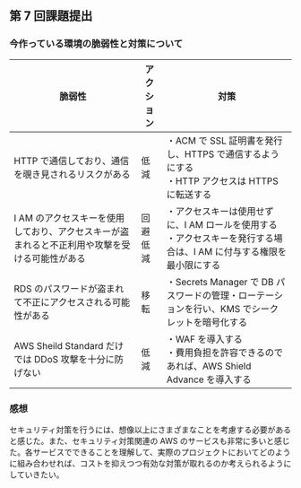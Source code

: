 ## 第 7 回課題提出

### 今作っている環境の脆弱性と対策について

| 脆弱性                                                                                        | アクション   | 対策                                                                                                                   |
| --------------------------------------------------------------------------------------------- | ------------ | ---------------------------------------------------------------------------------------------------------------------- |
| HTTP で通信しており、通信を覗き見されるリスクがある                                           | 低減         | ・ACM で SSL 証明書を発行し、HTTPS で通信するようにする<br>・HTTP アクセスは HTTPS に転送する                          |
| I AM のアクセスキーを使用しており、アクセスキーが盗まれると不正利用や攻撃を受ける可能性がある | 回避<br>低減 | ・アクセスキーは使用せずに、I AM ロールを使用する<br>・アクセスキーを発行する場合は、I AM に付与する権限を最小限にする |
| RDS のパスワードが盗まれて不正にアクセスされる可能性がある                                    | 移転         | ・Secrets Manager で DB パスワードの管理・ローテーションを行い、KMS でシークレットを暗号化する                         |
| AWS Sheild Standard だけでは DDoS 攻撃を十分に防げない                                        | 低減         | ・WAF を導入する<br>・費用負担を許容できるのであれば、AWS Shield Advance を導入する                                    |

### 感想

セキュリティ対策を行うには、想像以上にさまざまなことを考慮する必要があると感じた。また、セキュリティ対策関連の AWS のサービスも非常に多いと感じた。各サービスでできることを理解して、実際のプロジェクトにおいてどのように組み合わせれば、コストを抑えつつ有効な対策が取れるのか考えられるようにしていきたい。
